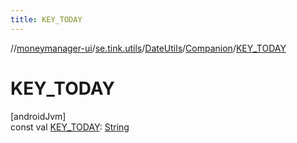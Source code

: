 ```yaml
---
title: KEY_TODAY
---
```

//[moneymanager-ui](../../../../index.html)/[se.tink.utils](../../index.html)/[DateUtils](../index.html)/[Companion](index.html)/[KEY_TODAY](-k-e-y_-t-o-d-a-y.html)



# KEY_TODAY



[androidJvm]\
const val [KEY_TODAY](-k-e-y_-t-o-d-a-y.html): [String](https://kotlinlang.org/api/latest/jvm/stdlib/kotlin/-string/index.html)




